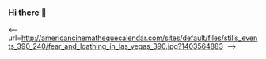 ### Hi there 👋

<--
<img> url=http://americancinemathequecalendar.com/sites/default/files/stills_events_390_240/fear_and_loathing_in_las_vegas_390.jpg?1403564883 <img/>
-->
